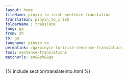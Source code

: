 ```yaml
---
layout: home
fileName: pinyin-to-irish-sentence-translation
translatein: pinyin_to_irish
folderName : translate
lang: ga
from: zh
to: ga
langname: pinyin-to
permalink: /ga/pinyin-to-irish-sentence-translation
tool: sentence-translations
matchurls: en&&zh&&ga
---
```

{% include section/translateinto.html %}

